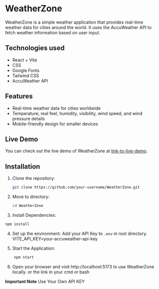 # WeatherZone

WeatherZone is a simple weather application that provides real-time weather data for cities around the world. It uses the AccuWeather API to fetch weather information based on user input.

## Technologies used

- React + Vite
- CSS
- Google Fonts
- Tailwind CSS
- AccuWeather API

## Features

- Real-time weather data for cities worldwide
- Temperature, real feel, humidity, visibility, wind speed, and wind pressure details
- Mobile-friendly design for smaller devices

## Live Demo

You can check out the live demo of WeatherZone at [link-to-live-demo](https://smweatherzone.netlify.app).

## Installation

1. Clone the repository:

   ```bash
   git clone https://github.com/your-username/WeatherZone.git

2. Move to directory:

   ```cmd
   cd WeatherZone
   
3. Install Dependencies:

  ```cmd
  npm install
  ```

4. Set up the environment:
   Add your API Key to `.env` in root directory.
   VITE_API_KEY=your-accuweather-api-key

5. Start the Application:
   
```cmd
    npm start
```

6. Open your browser and visit http://localhost:5173 to use WeatherZone locally. or the link in your cmd or bash

**Important Note**
Use Your Own API KEY

